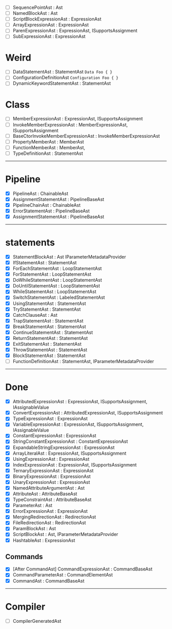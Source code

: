- [ ] SequencePointAst : Ast
- [ ] NamedBlockAst : Ast
- [ ] ScriptBlockExpressionAst : ExpressionAst
- [ ] ArrayExpressionAst : ExpressionAst
- [ ] ParenExpressionAst : ExpressionAst, ISupportsAssignment
- [ ] SubExpressionAst : ExpressionAst

# Weird

- [ ] DataStatementAst : StatementAst `Data Foo { }`
- [ ] ConfigurationDefinitionAst `Configuration Foo { }`
- [ ] DynamicKeywordStatementAst : StatementAst

# Class

- [ ] MemberExpressionAst : ExpressionAst, ISupportsAssignment
- [ ] InvokeMemberExpressionAst : MemberExpressionAst, ISupportsAssignment
- [ ] BaseCtorInvokeMemberExpressionAst : InvokeMemberExpressionAst
- [ ] PropertyMemberAst : MemberAst
- [ ] FunctionMemberAst : MemberAst,
- [ ] TypeDefinitionAst : StatementAst

---

# Pipeline

- [x] PipelineAst : ChainableAst
- [x] AssignmentStatementAst : PipelineBaseAst
- [x] PipelineChainAst : ChainableAst
- [x] ErrorStatementAst : PipelineBaseAst
- [x] AssignmentStatementAst : PipelineBaseAst

---

# statements

- [x] StatementBlockAst : Ast IParameterMetadataProvider
- [x] IfStatementAst : StatementAst
- [x] ForEachStatementAst : LoopStatementAst
- [x] ForStatementAst : LoopStatementAst
- [x] DoWhileStatementAst : LoopStatementAst
- [x] DoUntilStatementAst : LoopStatementAst
- [x] WhileStatementAst : LoopStatementAst
- [x] SwitchStatementAst : LabeledStatementAst
- [x] UsingStatementAst : StatementAst
- [x] TryStatementAst : StatementAst
- [x] CatchClauseAst : Ast
- [x] TrapStatementAst : StatementAst
- [x] BreakStatementAst : StatementAst
- [x] ContinueStatementAst : StatementAst
- [x] ReturnStatementAst : StatementAst
- [x] ExitStatementAst : StatementAst
- [x] ThrowStatementAst : StatementAst
- [x] BlockStatementAst : StatementAst
- [ ] FunctionDefinitionAst : StatementAst, IParameterMetadataProvider

---

# Done

- [x] AttributedExpressionAst : ExpressionAst, ISupportsAssignment, IAssignableValue
- [x] ConvertExpressionAst : AttributedExpressionAst, ISupportsAssignment
- [x] TypeExpressionAst : ExpressionAst
- [x] VariableExpressionAst : ExpressionAst, ISupportsAssignment, IAssignableValue
- [x] ConstantExpressionAst : ExpressionAst
- [x] StringConstantExpressionAst : ConstantExpressionAst
- [x] ExpandableStringExpressionAst : ExpressionAst
- [x] ArrayLiteralAst : ExpressionAst, ISupportsAssignment
- [x] UsingExpressionAst : ExpressionAst
- [x] IndexExpressionAst : ExpressionAst, ISupportsAssignment
- [x] TernaryExpressionAst : ExpressionAst
- [x] BinaryExpressionAst : ExpressionAst
- [x] UnaryExpressionAst : ExpressionAst
- [x] NamedAttributeArgumentAst : Ast
- [x] AttributeAst : AttributeBaseAst
- [x] TypeConstraintAst : AttributeBaseAst
- [x] ParameterAst : Ast
- [x] ErrorExpressionAst : ExpressionAst
- [x] MergingRedirectionAst : RedirectionAst
- [x] FileRedirectionAst : RedirectionAst
- [x] ParamBlockAst : Ast
- [x] ScriptBlockAst : Ast, IParameterMetadataProvider
- [x] HashtableAst : ExpressionAst

## Commands

- [x] [After CommandAst] CommandExpressionAst : CommandBaseAst
- [x] CommandParameterAst : CommandElementAst
- [x] CommandAst : CommandBaseAst

---

# Compiler

- [ ] CompilerGeneratedAst

